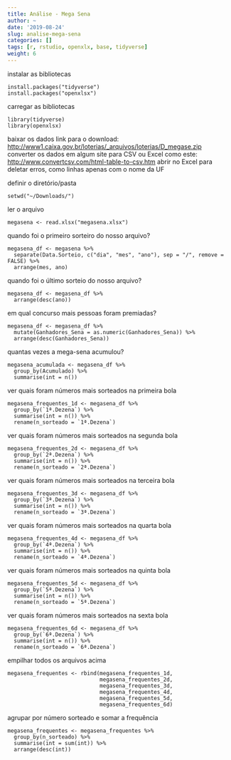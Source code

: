 ```yaml
---
title: Análise - Mega Sena
author: ~
date: '2019-08-24'
slug: analise-mega-sena
categories: []
tags: [r, rstudio, openxlx, base, tidyverse]
weight: 6
---
```


instalar as bibliotecas
```{r}
install.packages("tidyverse")
install.packages("openxlsx")
```
carregar as bibliotecas
```{r}
library(tidyverse)
library(openxlsx)
```

baixar os dados
link para o download: http://www1.caixa.gov.br/loterias/_arquivos/loterias/D_megase.zip
converter os dados em algum site para CSV ou Excel
como este: http://www.convertcsv.com/html-table-to-csv.htm
abrir no Excel para deletar erros, como linhas apenas com o nome da UF

definir o diretório/pasta
```{r}
setwd("~/Downloads/")
```
ler o arquivo
```{r}
megasena <- read.xlsx("megasena.xlsx")
```
quando foi o primeiro sorteiro do nosso arquivo?
```{r}
megasena_df <- megasena %>%
  separate(Data.Sorteio, c("dia", "mes", "ano"), sep = "/", remove = FALSE) %>%
  arrange(mes, ano)
```
quando foi o último sorteio do nosso arquivo?
```{r}
megasena_df <- megasena_df %>%
  arrange(desc(ano))
```
em qual concurso mais pessoas foram premiadas?
```{r}
megasena_df <- megasena_df %>%
  mutate(Ganhadores_Sena = as.numeric(Ganhadores_Sena)) %>%
  arrange(desc(Ganhadores_Sena))
```
quantas vezes a mega-sena acumulou?
```{r}
megasena_acumulada <- megasena_df %>%
  group_by(Acumulado) %>%
  summarise(int = n())
```
ver quais foram números mais sorteados na primeira bola
```{r}
megasena_frequentes_1d <- megasena_df %>%
  group_by(`1ª.Dezena`) %>%
  summarise(int = n()) %>%
  rename(n_sorteado = `1ª.Dezena`)
```
ver quais foram números mais sorteados na segunda bola
```{r}
megasena_frequentes_2d <- megasena_df %>%
  group_by(`2ª.Dezena`) %>%
  summarise(int = n()) %>%
  rename(n_sorteado = `2ª.Dezena`)
```
ver quais foram números mais sorteados na terceira bola
```{r}
megasena_frequentes_3d <- megasena_df %>%
  group_by(`3ª.Dezena`) %>%
  summarise(int = n()) %>%
  rename(n_sorteado = `3ª.Dezena`)
```
ver quais foram números mais sorteados na quarta bola
```{r}
megasena_frequentes_4d <- megasena_df %>%
  group_by(`4ª.Dezena`) %>%
  summarise(int = n()) %>%
  rename(n_sorteado = `4ª.Dezena`)
```
ver quais foram números mais sorteados na quinta bola
```{r}
megasena_frequentes_5d <- megasena_df %>%
  group_by(`5ª.Dezena`) %>%
  summarise(int = n()) %>%
  rename(n_sorteado = `5ª.Dezena`)
```
ver quais foram números mais sorteados na sexta bola
```{r}
megasena_frequentes_6d <- megasena_df %>%
  group_by(`6ª.Dezena`) %>%
  summarise(int = n()) %>%
  rename(n_sorteado = `6ª.Dezena`)
```
empilhar todos os arquivos acima
```{r}
megasena_frequentes <- rbind(megasena_frequentes_1d, 
                             megasena_frequentes_2d, 
                             megasena_frequentes_3d, 
                             megasena_frequentes_4d,
                             megasena_frequentes_5d, 
                             megasena_frequentes_6d)
```
agrupar por número sorteado e somar a frequência
```{r}
megasena_frequentes <- megasena_frequentes %>%
  group_by(n_sorteado) %>%
  summarise(int = sum(int)) %>%
  arrange(desc(int))
```


